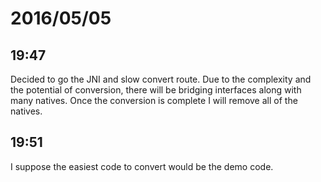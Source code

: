 # 2016/05/05

## 19:47

Decided to go the JNI and slow convert route. Due to the complexity and the
potential of conversion, there will be bridging interfaces along with many
natives. Once the conversion is complete I will remove all of the natives.

## 19:51

I suppose the easiest code to convert would be the demo code.

